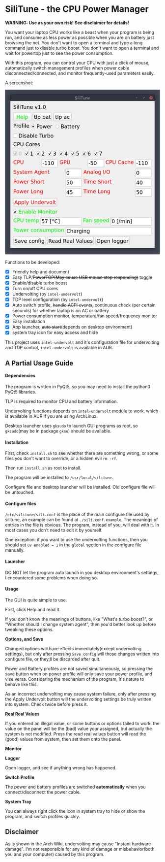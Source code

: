 # SiliTune - the CPU Power Manager

**WARNING: Use as your own risk! See disclaimer for details!**

You want your laptop CPU works like a beast when your program is being run, and consume as less power as possible when you are on battery just browsing the net. You don't want to open a terminal and type a long command just to disable turbo boost. You don't want to open a terminal and wait for powertop just to see the power consumption.

With this program, you can control your CPU with just a click of mouse, automatically switch management profiles when power cable disconnected/connected, and monitor frequently-used parameters easily. 

A screenshot: 

![](./screenshot.png)

Functions to be developed:

- [x] Friendly help and document
- [x] Easy TLP/~~PowerTOP(May cause USB mouse stop responding)~~ toggle
- [x] Enable/disable turbo boost
- [x] Turn on/off CPU cores
- [x] Undervolting (by `intel-undervolt`)
- [x] TDP level configuration (by `intel-undervolt`)
- [x] Auto switch profile, ~~handle ACPI events~~, continuous check (per certain seconds) for whether laptop is on AC or battery
- [x] Power consumption monitor, temperature/fan speed/frequency monitor
- [x] Easy installation
- [x] App launcher, ~~auto start~~(depends on desktop environment)
- [x] system tray icon for easy access and hide

This project uses `intel-undervolt` and it's configuration file for undervolting and TDP control, `intel-undervolt` is available in AUR.

## A Partial Usage Guide

#### **Dependencies**

The program is written in PyQt5, so you may need to install the python3 PyQt5 libraries. 

TLP is required to monitor CPU and battery information. 

Undervolting functions depends on `intel-undervolt` module to work, which is available in AUR if you are using ArchLinux. 

Desktop launcher uses `gksudo` to launch GUI programs as root, so `gksudo`(may be in package `gksu`) should be available. 

#### **Installation**

First, check `install.sh` to see whether there are something wrong, or some files you don't want to override, or a hidden evil `rm -rf`. 

Then run `install.sh` as root to install. 

The program will be installed to `/usr/local/silitune`.

Configure file and desktop launcher will be installed. Old configure file will be untouched. 

#### **Configure files**

`/etc/silitune/sili.conf` is the place of the main configure file used by silitune, an example can be found at `./sili.conf.example`. The meanings of entries in the file is obvious. The program, instead of you, will deal with it. In most cases you don't need to edit it by yourself. 

One exception: if you want to use the undervolting functions, then you should set `uv enabled = 1` in the `global` section in the configure file manually. 

#### **Launcher**

DO NOT let the program auto launch in you desktop environment's settings, I encountered some problems when doing so. 

####  **Usage**

The GUI is quite simple to use. 

First, click Help and read it. 

If you don't know the meanings of buttons, like "What's turbo boost?", or "Whether should I change system agent", then you'd better look up before tweaking these options. 

**Options, and Save**

Changed options will have effects immediately(except undervolting settings), but only after pressing `Save config` will those changes written into configure file, or they;ll be discarded after quit. 

Power and Battery profiles are not saved simultaneously, so pressing the save button when on power profile will only save your power profile, and vise versa. Considering the mechanism of the program, it's nature to behave like this. 

As an incorrect undervolting may cause system failure, only after pressing the Apply Undervolt button will the undervolting settings be truly written into system. Check twice before press it. 

**Real Real Values**

If you entered an illegal value, or some buttons or options failed to work, the value on the panel will be the (bad) value your assigned, but actually the system is not modified. Press the read real values button will read the (good) values from system, then set them onto the panel. 

**Monitor**



**Logger**

Open logger, and see if anything wrong has happened. 

**Switch Profile**

The power and battery profiles are switched **automatically** when you connect/disconnect the power cable. 

**System Tray**

You can always right click the icon in system tray to hide or show the program, and switch profiles quickly. 

## Disclaimer

As is shown in the Arch Wiki, undervolting may cause "Instant hardware damage". I'm not responsible for any kind of damage or misbehavior(both you and your computer) caused by this program. 
